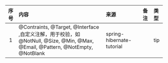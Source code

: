 | 序号  | 内容                                                                                                                                             | 来源       | 备注                                                                                                                                                                       | 类型      |
|:---:|:-------------------|:---------|:-----------------------------------|:--------|
|1| @Contraints, @Target, @Interface ,自定义注解，用于校验，如@NotNull, @Size, @Min, @Max, @Email, @Pattern, @NotEmpty, @NotBlank | spring-hibernate-tutorial | | tip |
 